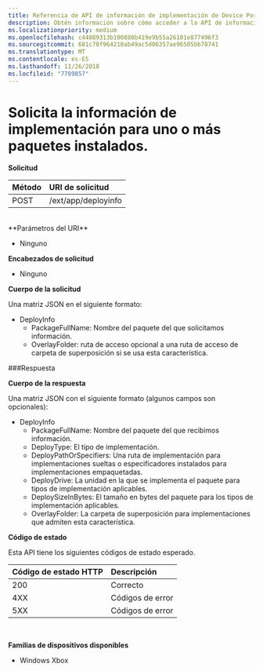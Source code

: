 ```yaml
---
title: Referencia de API de información de implementación de Device Portal
description: Obtén información sobre cómo acceder a la API de información de implementación mediante programación.
ms.localizationpriority: medium
ms.openlocfilehash: c44089313b100880b419e9b55a26101e877496f3
ms.sourcegitcommit: 681c70f964210ab49ac5d06357ae96505bb78741
ms.translationtype: MT
ms.contentlocale: es-ES
ms.lasthandoff: 11/26/2018
ms.locfileid: "7709857"
---
```

# <a name="requests-deployment-information-for-one-or-more-installed-packages"></a>Solicita la información de implementación para uno o más paquetes instalados.

**Solicitud**

Método      | URI de solicitud
:------     | :------
POST | /ext/app/deployinfo
<br />
**Parámetros del URI**

 - Ninguno

**Encabezados de solicitud**

- Ninguno

**Cuerpo de la solicitud**

Una matriz JSON en el siguiente formato:

* DeployInfo
  * PackageFullName: Nombre del paquete del que solicitamos información.
  * OverlayFolder: ruta de acceso opcional a una ruta de acceso de carpeta de superposición si se usa esta característica.

###<a name="response"></a>Respuesta

**Cuerpo de la respuesta**

Una matriz JSON con el siguiente formato (algunos campos son opcionales):

* DeployInfo
  * PackageFullName: Nombre del paquete del que recibimos información.
  * DeployType: El tipo de implementación.
  * DeployPathOrSpecifiers: Una ruta de implementación para implementaciones sueltas o especificadores instalados para implementaciones empaquetadas.
  * DeployDrive: La unidad en la que se implementa el paquete para tipos de implementación aplicables.
  * DeploySizeInBytes: El tamaño en bytes del paquete para los tipos de implementación aplicables.
  * OverlayFolder: La carpeta de superposición para implementaciones que admiten esta característica.

**Código de estado**

Esta API tiene los siguientes códigos de estado esperado.

Código de estado HTTP      | Descripción
:------     | :-----
200 | Correcto
4XX | Códigos de error
5XX | Códigos de error
<br />

**Familias de dispositivos disponibles**

* Windows Xbox